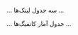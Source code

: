<!-- START-LINKS -->
... سه جدول لینک‌ها ...
<!-- END-LINKS -->

<!-- START-STATS -->
... جدول آمار کانفیگ‌ها ...
<!-- END-STATS -->
